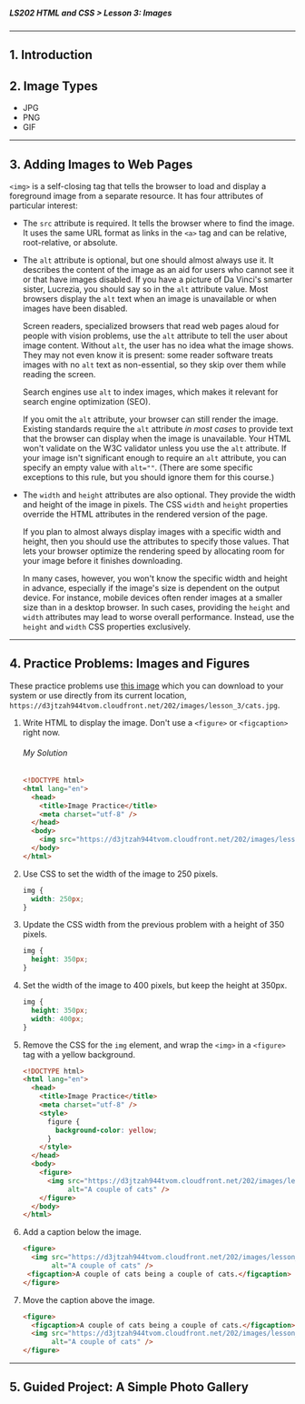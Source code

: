 ##### LS202 HTML and CSS > Lesson 3: Images

---

## 1. Introduction

## 2. Image Types

* JPG
* PNG
* GIF

---

## 3. Adding Images to Web Pages

`<img>` is a self-closing tag that tells the browser to load and display a foreground image from a separate resource. It has four attributes of particular interest:

* The `src` attribute is required. It tells the browser where to find the image. It uses the same URL format as links in the `<a>` tag and can be relative, root-relative, or absolute.

* The `alt` attribute is optional, but one should almost always use it. It describes the content of the image as an aid for users who cannot see it or that have images disabled. If you have a picture of Da Vinci's smarter sister, Lucrezia, you should say so in the `alt` attribute value. Most browsers display the `alt` text when an image is unavailable or when images have been disabled.

  Screen readers, specialized browsers that read web pages aloud for people with vision problems, use the `alt` attribute to tell the user about image content. Without `alt`, the user has no idea what the image shows. They may not even know it is present: some reader software treats images with no `alt` text as non-essential, so they skip over them while reading the screen.  

  Search engines use `alt` to index images, which makes it relevant for search engine optimization (SEO).  

  If you omit the `alt` attribute, your browser can still render the image. Existing standards require the `alt` attribute *in most cases* to provide text that the browser can display when the image is unavailable. Your HTML won't validate on the W3C validator unless you use the `alt` attribute. If your image isn't significant enough to require an `alt` attribute, you can specify an empty value with `alt=""`. (There are some specific exceptions to this rule, but you should ignore them for this course.)  

* The `width` and `height` attributes are also optional. They provide the width and height of the image in pixels. The CSS `width` and `height` properties override the HTML attributes in the rendered version of the page.

  If you plan to almost always display images with a specific width and height, then you should use the attributes to specify those values. That lets your browser optimize the rendering speed by allocating room for your image before it finishes downloading.  

  In many cases, however, you won't know the specific width and height in advance, especially if the image's size is dependent on the output device. For instance, mobile devices often render images at a smaller size than in a desktop browser. In such cases, providing the `height` and `width` attributes may lead to worse overall performance. Instead, use the `height` and `width` CSS properties exclusively.   

---

## 4. Practice Problems: Images and Figures

These practice problems use [this image](https://d3jtzah944tvom.cloudfront.net/202/images/lesson_3/cats.jpg) which you can download to your system or use directly from its current location, `https://d3jtzah944tvom.cloudfront.net/202/images/lesson_3/cats.jpg`.

1. Write HTML to display the image. Don't use a `<figure>` or `<figcaption>` right now.

   ###### My Solution

   ```html
   <!DOCTYPE html>
   <html lang="en">
     <head>
       <title>Image Practice</title>
       <meta charset="utf-8" />
     </head>
     <body>
       <img src="https://d3jtzah944tvom.cloudfront.net/202/images/lesson_3/cats.jpg" alt="A couple of cats" />
     </body>
   </html>
   ```

2. Use CSS to set the width of the image to 250 pixels.

   ```css
   img {
     width: 250px;
   }
   ```

3. Update the CSS width from the previous problem with a height of 350 pixels.

   ```css
   img {
     height: 350px;
   }
   ```

4. Set the width of the image to 400 pixels, but keep the height at 350px.

   ```css
   img {
     height: 350px;
     width: 400px;
   }
   ```

5. Remove the CSS for the `img` element, and wrap the `<img>` in a `<figure>` tag with a yellow background.

   ```html
   <!DOCTYPE html>
   <html lang="en">
     <head>
       <title>Image Practice</title>
       <meta charset="utf-8" />
       <style>
         figure {
           background-color: yellow;
         }
       </style>
     </head>
     <body>
       <figure>
         <img src="https://d3jtzah944tvom.cloudfront.net/202/images/lesson_3/cats.jpg"
              alt="A couple of cats" />
       </figure>
     </body>
   </html>
   ```

6. Add a caption below the image.

   ```html
   <figure>
     <img src="https://d3jtzah944tvom.cloudfront.net/202/images/lesson_3/cats.jpg"
          alt="A couple of cats" />
   	<figcaption>A couple of cats being a couple of cats.</figcaption>
   </figure>
   ```

7. Move the caption above the image.

   ```html
   <figure>
     <figcaption>A couple of cats being a couple of cats.</figcaption>
     <img src="https://d3jtzah944tvom.cloudfront.net/202/images/lesson_3/cats.jpg"
          alt="A couple of cats" />
   </figure>
   ```

---

## 5. Guided Project: A Simple Photo Gallery

